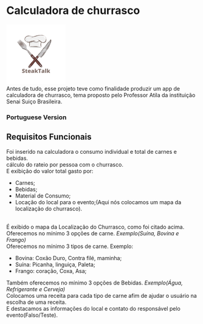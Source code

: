   # Calculadora de churrasco
  <img src="/images/logo2.png"><br>
  Antes de tudo, esse projeto teve como finalidade produzir um app de calculadora de churrasco, tema proposto pelo Professor Atila da instituição Senai Suiço Brasileira.
  
  ### Portuguese Version
  ## Requisitos Funcionais
  Foi inserido na calculadora o consumo individual e total de carnes e bebidas.<br>
  cálculo do rateio por pessoa com o churrasco.<br>
  E exibição do valor total gasto por:<br>
  - Carnes;<br>
  - Bebidas;<br>
  - Material de Consumo;<br>
  - Locação do local para o evento;(Aqui nós colocamos um mapa da localização do churrasco).
  
  <br>É exibido o mapa da Localização do Churrasco, como foi citado acima.<br>
  Oferecemos no mínimo 3 opções de carne. *Exemplo(Suína, Bovina e Frango)*<br>
  Oferecemos no mínimo 3 tipos de carne.
  Exemplo:<br>
  - Bovina: Coxão Duro, Contra filé, maminha;<br>
  - Suína: Picanha, linguiça, Paleta;<br>
  - Frango: coração, Coxa, Asa;<br>
  
  Também oferecemos no mínimo 3 opções de Bebidas. *Exemplo(Água, Refrigerante e Cerveja)*<br>
  Colocamos uma receita para cada tipo de carne afim de ajudar o usuário na escolha de uma receita.<br>
  E destacamos as informações do local e contato do responsável pelo evento(Falso/Teste).


  
          




